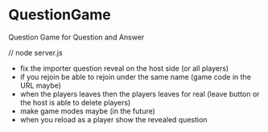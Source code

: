# QuestionGame
Question Game for Question and Answer

// node server.js

- fix the importer question reveal on the host side (or all players)
- if you rejoin be able to rejoin under the same name (game code in the URL maybe)
-  when the players leaves then the players leaves for real (leave button or the host is able to delete players)
- make game modes maybe (in the future)
- when you reload as a player show the revealed question 